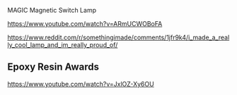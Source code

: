 MAGIC Magnetic Switch Lamp

https://www.youtube.com/watch?v=ARmUCWOBoFA 

https://www.reddit.com/r/somethingimade/comments/1jfr9k4/i_made_a_really_cool_lamp_and_im_really_proud_of/



## Epoxy Resin Awards
https://www.youtube.com/watch?v=JxlOZ-Xy6OU
